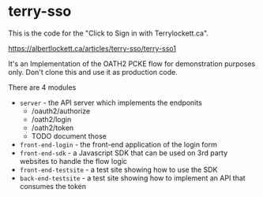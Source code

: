 # terry-sso

This is the code for the "Click to Sign in with Terrylockett.ca".

https://albertlockett.ca/articles/terry-sso/terry-sso1

It's an Implementation of the OATH2 PCKE flow for demonstration purposes only. Don't clone this and use it as production code.

There are 4 modules
 - `server` - the API server which implements the endponits
   - /oauth2/authorize
   - /oath2/login
   - /oath2/token
   - TODO document those
 - `front-end-login` - the front-end application of the login form
 - `front-end-sdk` - a Javascript SDK that can be used on 3rd party websites to handle the flow logic
 - `front-end-testsite` - a test site showing how to use the SDK
 - `back-end-testsite` - a test site showing how to implement an API that consumes the token

